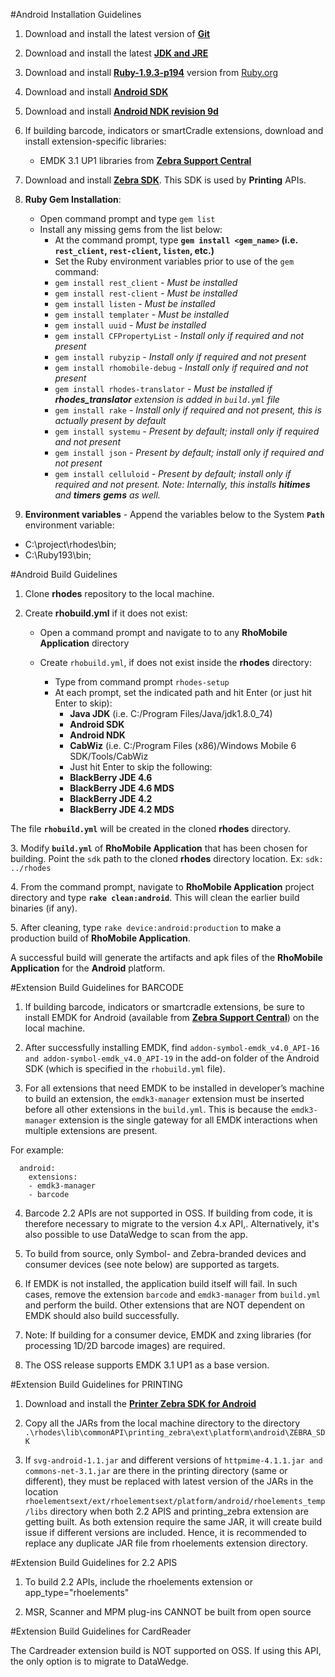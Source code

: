 #Android Installation Guidelines

1. Download and install the latest version of **[Git](https://git-scm.com/download/win)** 

2. Download and install the latest **[JDK and JRE](http://www.oracle.com/technetwork/java/javase/downloads/jdk8-downloads-2133151.html)** 

3. Download and install **[Ruby-1.9.3-p194](http://dl.bintray.com/oneclick/rubyinstaller/rubyinstaller-1.9.3-p194.exe)** version from [Ruby.org]( http://rubyinstaller.org/downloads/archives)

4. Download and install **[Android SDK](http://developer.android.com/intl/es/sdk/index.html)**

5. Download and install **[Android NDK revision 9d](http://developer.android.com/intl/es/ndk/downloads/revision_history.html)**

6. If building barcode, indicators or smartCradle extensions, download and install extension-specific libraries: 
	*  EMDK 3.1 UP1 libraries from **[Zebra Support Central](http://support.symbol.com/)** 
7. Download and install **[Zebra SDK](https://www.zebra.com/us/en/products/software/barcode-printers/zebralink/link-os-sdk.html)**. This SDK is used by **Printing** APIs.

8. **Ruby Gem Installation**:
	* Open command prompt and type ```gem list```
	* Install any missing gems from the list below: 
		* At the command prompt, type **```gem install <gem_name>``` (i.e. ```rest_client```, ```rest-client```, ```listen```, etc.)** 
		* Set the Ruby environment variables prior to use of the ```gem``` command:
		- ```gem install rest_client``` 	<i>- Must be installed</i>
		- ```gem install rest-client```		<i>- Must be installed</i>
		- ```gem install listen```			<i>- Must be installed</i>
		- ```gem install templater``` 		<i>- Must be installed</i>
		- ```gem install uuid```			<i>- Must be installed</i>
		- ```gem install CFPropertyList```	<i>- Install only if required and not present</i>
		- ```gem install rubyzip``` <i>- Install only if required and not present</i>
		- ```gem install rhomobile-debug``` <i>- Install only if required and not present</i>
		- ```gem install rhodes-translator``` <i>- Must be installed if ***rhodes_translator*** extension is added in ```build.yml``` file</i>
		- ```gem install rake``` 			<i>- Install only if required and not present, this is actually present by default</i>
		- ```gem install systemu```			<i>- Present by default; install only if required and not present</i>
		- ```gem install json``` 			<i>- Present by default; install only if required and not present</i>
		- ```gem install celluloid```		<i>- Present by default; install only if required and not present. Note: Internally, this installs **hitimes** and **timers** **gems** as well.</i>

9. **Environment variables** - Append the variables below to the System **`Path`** environment variable: 

* C:\project\rhodes\bin;
* C:\Ruby193\bin;

#Android Build Guidelines
1. Clone **rhodes** repository to the local machine.

2. Create **rhobuild.yml** if it does not exist:
	- Open a command prompt and navigate to to any **RhoMobile Application** directory
	
	- Create ```rhobuild.yml```, if does not exist inside the **rhodes** directory:
		- Type from command prompt ```rhodes-setup```
		- At each prompt, set the indicated path and hit Enter (or just hit Enter to skip):
			- **Java JDK** (i.e. C:/Program Files/Java/jdk1.8.0_74)
		 	- **Android SDK**  
		 	- **Android NDK** 
		 	- **CabWiz** (i.e. C:/Program Files (x86)/Windows Mobile 6 SDK/Tools/CabWiz
			- Just hit Enter to skip the following: 
			- **BlackBerry JDE 4.6**
		 	- **BlackBerry JDE 4.6 MDS**
		 	- **BlackBerry JDE 4.2**
		 	- **BlackBerry JDE 4.2 MDS**

 The file **```rhobuild.yml```** will be created in the cloned **rhodes** directory.

&#51;. Modify **```build.yml```** of **RhoMobile Application** that has been chosen for building. Point the ```sdk``` path to the cloned **rhodes** directory location. Ex: ```sdk: ../rhodes```

&#52;. From the command prompt, navigate to **RhoMobile Application** project directory and type **```rake clean:android```**. This will clean the earlier build binaries (if any).

&#53;. After cleaning, type ```rake device:android:production``` to make a production build of **RhoMobile Application**.

 A successful build will generate the artifacts and apk files of the **RhoMobile Application** for the **Android** platform.

#Extension Build Guidelines for BARCODE
1. If building barcode, indicators or smartcradle extensions, be sure to install EMDK for Android (available from **[Zebra Support Central](http://support.symbol.com/)**) on the local machine.

2. After successfully installing EMDK, find ```addon-symbol-emdk_v4.0_API-16 and addon-symbol-emdk_v4.0_API-19``` in the add-on folder of the Android SDK (which is specified in the ```rhobuild.yml``` file).

3. For all extensions that need EMDK to be installed in developer’s machine to build an extension, the ```emdk3-manager``` extension must be inserted before all other extensions in the ```build.yml```. This is because the ```emdk3-manager``` extension is the single gateway for all EMDK interactions when multiple extensions are present.

 For example:

	  android:
    	extensions:
		- emdk3-manager
		- barcode


4. Barcode 2.2 APIs are not supported in OSS. If building from code, it is therefore necessary to migrate to the version 4.x API,. Alternatively, it's also possible to use DataWedge to scan from the app.

5. To build from source, only Symbol- and Zebra-branded devices and consumer devices (see note below) are supported as targets.

6. If EMDK is not installed, the application build itself will fail. In such cases, remove the extension ```barcode``` and ```emdk3-manager``` from ```build.yml``` and perform the build. Other extensions that are NOT dependent on EMDK should also build successfully.

7. Note: If building for a consumer device, EMDK and zxing libraries (for processing 1D/2D barcode images) are required.

8. The OSS release supports EMDK 3.1 UP1 as a base version. 

#Extension Build Guidelines for PRINTING

1. Download and install the **[Printer Zebra SDK for Android](https://www.zebra.com/us/en/products/software/barcode-printers/zebralink/link-os-sdk.html)**

2. Copy all the JARs from the local machine directory to the directory ```.\rhodes\lib\commonAPI\printing_zebra\ext\platform\android\ZEBRA_SDK```

3. If ```svg-android-1.1.jar``` and different versions of ```httpmime-4.1.1.jar and commons-net-3.1.jar``` are there in the printing directory (same or different), they must be replaced with latest version of the JARs in the location ```rhoelementsext/ext/rhoelementsext/platform/android/rhoelements_temp/libs``` directory when both 2.2 APIS and printing_zebra extension are getting built. As both extension require the same JAR, it will create build issue if different versions are included. Hence, it is recommended to replace any duplicate JAR file from rhoelements extension directory.

#Extension Build Guidelines for 2.2 APIS

1. To build 2.2 APIs, include the rhoelements extension or app_type="rhoelements"

2. MSR, Scanner and MPM plug-ins CANNOT be built from open source

#Extension Build Guidelines for CardReader

The Cardreader extension build is NOT supported on OSS. If using this API, the only option is to migrate to DataWedge.
